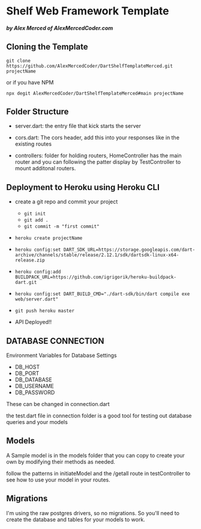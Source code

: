 # Shelf Web Framework Template
##### by Alex Merced of AlexMercedCoder.com

## Cloning the Template

`git clone https://github.com/AlexMercedCoder/DartShelfTemplateMerced.git projectName`

or if you have NPM

`npx degit AlexMercedCoder/DartShelfTemplateMerced#main projectName`

## Folder Structure

- server.dart: the entry file that kick starts the server

- cors.dart: The cors header, add this into your responses like in the existing routes

- controllers: folder for holding routers, HomeController has the main router and you can following the patter display by TestController to mount additonal routers.

## Deployment to Heroku using Heroku CLI

- create a git repo and commit your project
    - `git init`
    - `git add .`
    - `git commit -m "first commit"`

- `heroku create projectName`

- `heroku config:set DART_SDK_URL=https://storage.googleapis.com/dart-archive/channels/stable/release/2.12.1/sdk/dartsdk-linux-x64-release.zip`

- `heroku config:add BUILDPACK_URL=https://github.com/igrigorik/heroku-buildpack-dart.git`

- `heroku config:set DART_BUILD_CMD="./dart-sdk/bin/dart compile exe web/server.dart"`

- `git push heroku master`

- API Deployed!!


## DATABASE CONNECTION

Environment Variables for Database Settings

- DB_HOST
- DB_PORT
- DB_DATABASE
- DB_USERNAME
- DB_PASSWORD

These can be changed in connection.dart

the test.dart file in connection folder is a good tool for testing out database queries and your models

## Models

A Sample model is in the models folder that you can copy to create your own by modifying their methods as needed.

follow the patterns in initiateModel and the /getall route in testController to see how to use your model in your routes.

## Migrations

I'm using the raw postgres drivers, so no migrations. So you'll need to create the database and tables for your models to work.

